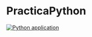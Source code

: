 # PracticaPython

[![Python application](https://github.com/Gabe1402/PracticaPython/actions/workflows/python-app.yml/badge.svg)](https://github.com/Gabe1402/PracticaPython/actions/workflows/python-app.yml)
